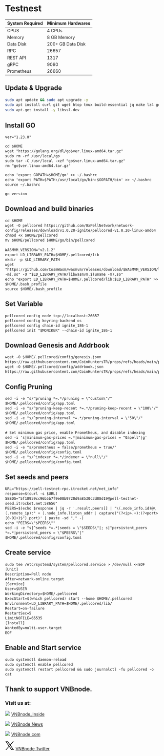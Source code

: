 # Testnest

| System Required | Minimum Hardwares |
| --- | --- |
| CPUS |  4 CPUs |
| Memory | 8 GB Memory |
| Data Disk | 200+ GB Data Disk |
| RPC | 	26657 |
| REST API | 1317 |
| gRPC | 9090 |
| Prometheus| 26660 |
## Update & Upgrade
```bash
sudo apt update && sudo apt upgrade -y
sudo apt install curl git wget htop tmux build-essential jq make lz4 gcc unzip -y
sudo apt-get install -y libssl-dev
```
## Install GO
```
ver="1.23.0"
```
```
cd $HOME
wget "https://golang.org/dl/go$ver.linux-amd64.tar.gz"
sudo rm -rf /usr/local/go
sudo tar -C /usr/local -xzf "go$ver.linux-amd64.tar.gz"
rm "go$ver.linux-amd64.tar.gz"
```
```
echo 'export GOPATH=$HOME/go' >> ~/.bashrc
echo 'export PATH=$PATH:/usr/local/go/bin:$GOPATH/bin' >> ~/.bashrc
source ~/.bashrc
```
```
go version
```
## Download and build binaries
```
cd $HOME
wget -O pellcored https://github.com/0xPellNetwork/network-config/releases/download/v1.0.20-ignite/pellcored-v1.0.20-linux-amd64
chmod +x $HOME/pellcored
mv $HOME/pellcored $HOME/go/bin/pellcored

WASMVM_VERSION="v2.1.2"
export LD_LIBRARY_PATH=$HOME/.pellcored/lib
mkdir -p $LD_LIBRARY_PATH
wget "https://github.com/CosmWasm/wasmvm/releases/download/$WASMVM_VERSION/libwasmvm.$(uname -m).so" -O "$LD_LIBRARY_PATH/libwasmvm.$(uname -m).so"
echo "export LD_LIBRARY_PATH=$HOME/.pellcored/lib:$LD_LIBRARY_PATH" >> $HOME/.bash_profile
source $HOME/.bash_profile
```
## Set Variable
```
pellcored config node tcp://localhost:26657
pellcored config keyring-backend os
pellcored config chain-id ignite_186-1
pellcored init "$MONIKER" --chain-id ignite_186-1
```
## Download Genesis and Addrbook
```
wget -O $HOME/.pellcored/config/genesis.json https://raw.githubusercontent.com/CoinHuntersTR/props/refs/heads/main/pellnetwork/genesis.json
wget -O $HOME/.pellcored/config/addrbook.json https://raw.githubusercontent.com/CoinHuntersTR/props/refs/heads/main/pellnetwork/addrbook.json
```
## Config Pruning
```
sed -i -e "s/^pruning *=.*/pruning = \"custom\"/" $HOME/.pellcored/config/app.toml
sed -i -e "s/^pruning-keep-recent *=.*/pruning-keep-recent = \"100\"/" $HOME/.pellcored/config/app.toml
sed -i -e "s/^pruning-interval *=.*/pruning-interval = \"50\"/" $HOME/.pellcored/config/app.toml

# Set minimum gas price, enable Prometheus, and disable indexing
sed -i 's|minimum-gas-prices =.*|minimum-gas-prices = "0apell"|g' $HOME/.pellcored/config/app.toml
sed -i -e "s/prometheus = false/prometheus = true/" $HOME/.pellcored/config/config.toml
sed -i -e "s/^indexer *=.*/indexer = \"null\"/" $HOME/.pellcored/config/config.toml
```
## Set seeds and peers
```
URL="https://pell-testnet-rpc.itrocket.net/net_info"
response=$(curl -s $URL)
SEEDS="5f10959cc96b5b7f9e08b9720d9a8530c3d08d19@pell-testnet-seed.itrocket.net:58656"
PEERS=$(echo $response | jq -r '.result.peers[] | "\(.node_info.id)@\(.remote_ip):" + (.node_info.listen_addr | capture("(?<ip>.+):(?<port>[0-9]+)$").port)' | paste -sd "," -)
echo "PEERS=\"$PEERS\""
sed -i -e "s|^seeds *=.*|seeds = \"$SEEDS\"|; s|^persistent_peers *=.*|persistent_peers = \"$PEERS\"|" $HOME/.pellcored/config/config.toml
```
## Create service 
```
sudo tee /etc/systemd/system/pellcored.service > /dev/null <<EOF
[Unit]
Description=Pell node
After=network-online.target
[Service]
User=$USER
WorkingDirectory=$HOME/.pellcored
ExecStart=$(which pellcored) start --home $HOME/.pellcored
Environment=LD_LIBRARY_PATH=$HOME/.pellcored/lib/
Restart=on-failure
RestartSec=5
LimitNOFILE=65535
[Install]
WantedBy=multi-user.target
EOF
```
## Enable and Start service
```
sudo systemctl daemon-reload
sudo systemctl enable pellcored
sudo systemctl restart pellcored && sudo journalctl -fu pellcored -o cat
```
## Thank to support VNBnode.
### Visit us at:

<img src="https://user-images.githubusercontent.com/50621007/183283867-56b4d69f-bc6e-4939-b00a-72aa019d1aea.png" width="30"/> <a href="https://t.me/VNBnodegroup" target="_blank">VNBnode_Inside</a>

<img src="https://user-images.githubusercontent.com/50621007/183283867-56b4d69f-bc6e-4939-b00a-72aa019d1aea.png" width="30"/> <a href="https://t.me/Vnbnode" target="_blank">VNBnode News</a>

<img src="https://github.com/vnbnode/binaries/blob/main/Logo/VNBnode.jpg" width="30"/> <a href="https://VNBnode.com" target="_blank">VNBnode.com</a>

<img src="https://github.com/vnbnode/binaries/blob/main/Logo/twitter_icon.png" width="30"/> <a href="https://x.com/vnbnode" target="_blank">VNBnode Twitter</a>
